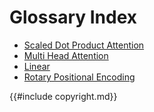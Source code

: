 # Glossary Index

- [Scaled Dot Product Attention](./week1-01-attention.md)
- [Multi Head Attention](./week1-01-attention.md)
- [Linear](./week1-01-attention.md)
- [Rotary Positional Encoding](./week1-02-positional-encodings.md)

{{#include copyright.md}}
